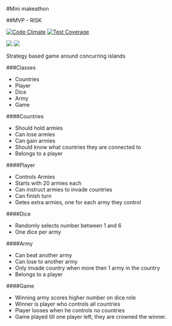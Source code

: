 #Mini makeathon

##MVP - RISK

[![Code Climate](https://codeclimate.com/github/chandley/Domination/badges/gpa.svg)](https://codeclimate.com/github/chandley/Domination)    [![Test Coverage](https://codeclimate.com/github/chandley/Domination/badges/coverage.svg)](https://codeclimate.com/github/chandley/Domination)

<div>
<img src= https://img.shields.io/badge/Ruby-Backend-brightgreen.svg>
<img src=https://img.shields.io/badge/CSS-Style-yellow.svg>
</div>

Strategy based game around concurring islands

###Classes
- Countries
- Player
- Dice
- Army
- Game

####Countries
- Should hold armies
- Can lose armies
- Can gain armies
- Should know what countries they are connected to
- Belongs to a player 

####Player
- Controls Armies
- Starts with 20 armies each
- Can instruct armies to invade countries
- Can finish turn
- Getes extra armies, one for each army they control

####Dice
- Randomly selects number between 1 and 6
- One dice per army

####Army
- Can beat another army
- Can lose to another army
- Only invade country when more then 1 army in the country
- Belongs to a player

####Game
- Winning army scores higher number on dice role
- Winner is player who controls all countries
- Player looses when he controls no countries
- Game played till one player left, they are crowned the winner. 